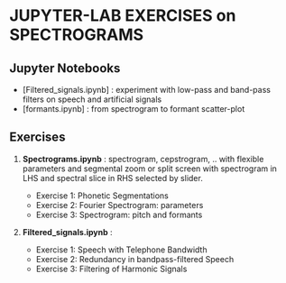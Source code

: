 #  JUPYTER-LAB EXERCISES on SPECTROGRAMS


## Jupyter Notebooks

- [Filtered_signals.ipynb] : experiment with low-pass and band-pass filters on speech and artificial signals
- [formants.ipynb] : from spectrogram to formant scatter-plot 


## Exercises

1. **Spectrograms.ipynb** : spectrogram, cepstrogram, .. with flexible parameters and segmental zoom or split screen with spectrogram in LHS and spectral slice in RHS selected by slider.

    + Exercise 1: Phonetic Segmentations
    + Exercise 2: Fourier Spectrogram: parameters
    + Exercise 3: Spectrogram: pitch and formants


2. **Filtered_signals.ipynb** :

    + Exercise 1: Speech with Telephone Bandwidth
    + Exercise 2: Redundancy in bandpass-filtered Speech
    + Exercise 3: Filtering of Harmonic Signals
    

